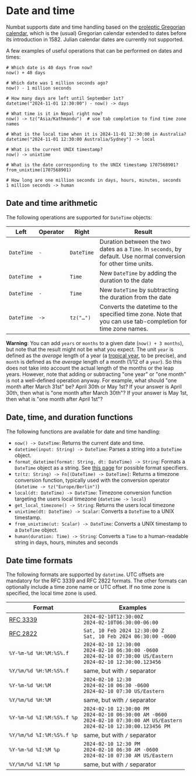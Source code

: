 # Date and time

Numbat supports date and time handling based on the [proleptic Gregorian calendar](https://en.wikipedia.org/wiki/Proleptic_Gregorian_calendar),
which is the (usual) Gregorian calendar extended to dates before its introduction in 1582. Julian calendar dates are currently not supported.

A few examples of useful operations that can be performed on dates and times:

```nbt
# Which date is 40 days from now?
now() + 40 days

# Which date was 1 million seconds ago?
now() - 1 million seconds

# How many days are left until September 1st?
datetime("2024-11-01 12:30:00") - now() -> days

# What time is it in Nepal right now?
now() -> tz("Asia/Kathmandu")  # use tab completion to find time zone names

# What is the local time when it is 2024-11-01 12:30:00 in Australia?
datetime("2024-11-01 12:30:00 Australia/Sydney") -> local

# What is the current UNIX timestamp?
now() -> unixtime

# What is the date corresponding to the UNIX timestamp 1707568901?
from_unixtime(1707568901)

# How long are one million seconds in days, hours, minutes, seconds
1 million seconds -> human
```

## Date and time arithmetic

The following operations are supported for `DateTime` objects:

| Left | Operator | Right | Result |
| ---- | -------- | ----- | ------ |
| `DateTime` | `-` | `DateTime` | Duration between the two dates as a `Time`. In `seconds`, by default. Use normal conversion for other time units. |
| `DateTime` | `+` | `Time` | New `DateTime` by adding the duration to the date |
| `DateTime` | `-` | `Time` | New `DateTime` by subtracting the duration from the date |
| `DateTime` | `->` | `tz("…")` | Converts the datetime to the specified time zone. Note that you can use tab-completion for time zone names. |

<div class="warning">

**Warning**: You can add `years` or `months` to a given date (`now() + 3 months`), but note that the result might not be what you expect.
The unit `year` is defined as the *average* length of a year (a [tropical year](https://en.wikipedia.org/wiki/Tropical_year), to be precise), and
`month` is defined as the *average* length of a month (1/12 of a `year`). So this does not take into account the actual length of the months or the leap years.
However, note that adding or subtracting "one year" or "one month" is not a well-defined operation anyway. For example, what should "one month after March 31st"
be? April 30th or May 1st? If your answer is April 30th, then what is "one month after March 30th"? If your answer is May 1st, then what is "one month after
April 1st"?

</div>

## Date, time, and duration functions

The following functions are available for date and time handling:

- `now() -> DateTime`: Returns the current date and time.
- `datetime(input: String) -> DateTime`: Parses a string into a `DateTime` object.
- `format_datetime(format: String, dt: DateTime) -> String`: Formats a `DateTime` object as a string. See [this page](https://docs.rs/chrono/latest/chrono/format/strftime/index.html#specifiers) for possible format specifiers.
- `tz(tz: String) -> Fn[(DateTime) -> DateTime]`: Returns a timezone conversion function, typically used with the conversion operator (`datetime -> tz("Europe/Berlin")`)
- `local(dt: DateTime) -> DateTime`: Timezone conversion function targeting the users local timezone (`datetime -> local`)
- `get_local_timezone() -> String`: Returns the users local timezone
- `unixtime(dt: DateTime) -> Scalar`: Converts a `DateTime` to a UNIX timestamp.
- `from_unixtime(ut: Scalar) -> DateTime`: Converts a UNIX timestamp to a `DateTime` object.
- `human(duration: Time) -> String`: Converts a `Time` to a human-readable string in days, hours, minutes and seconds

## Date time formats

The following formats are supported by `datetime`. UTC offsets are mandatory for the RFC 3339 and
RFC 2822 formats. The other formats can optionally include a time zone name or UTC offset. If no time
zone is specified, the local time zone is used.

| Format | Examples |
| ------ | ------- |
| [RFC 3339](https://tools.ietf.org/html/rfc3339) | `2024-02-10T12:30:00Z`<br>`2024-02-10T06:30:00-06:00` |
| [RFC 2822](https://tools.ietf.org/html/rfc2822) | `Sat, 10 Feb 2024 12:30:00 Z`<br>`Sat, 10 Feb 2024 06:30:00 -0600` |
| `%Y-%m-%d %H:%M:%S%.f` | `2024-02-10 12:30:00`<br>`2024-02-10 06:30:00 -0600`<br>`2024-02-10 07:30:00 US/Eastern`<br>`2024-02-10 12:30:00.123456` |
| `%Y/%m/%d %H:%M:%S%.f` | same, but with `/` separator |
| `%Y-%m-%d %H:%M` | `2024-02-10 12:30`<br>`2024-02-10 06:30 -0600`<br>`2024-02-10 07:30 US/Eastern` |
| `%Y/%m/%d %H:%M` | same, but with `/` separator |
| `%Y-%m-%d %I:%M:%S%.f %p` | `2024-02-10 12:30:00 PM`<br>`2024-02-10 06:30:00 AM -0600`<br>`2024-02-10 07:30:00 AM US/Eastern`<br>`2024-02-10 12:30:00.123456 PM` |
| `%Y/%m/%d %I:%M:%S%.f %p` | same, but with `/` separator |
| `%Y-%m-%d %I:%M %p` | `2024-02-10 12:30 PM`<br>`2024-02-10 06:30 AM -0600`<br>`2024-02-10 07:30 AM US/Eastern` |
| `%Y/%m/%d %I:%M %p` | same, but with `/` separator |
